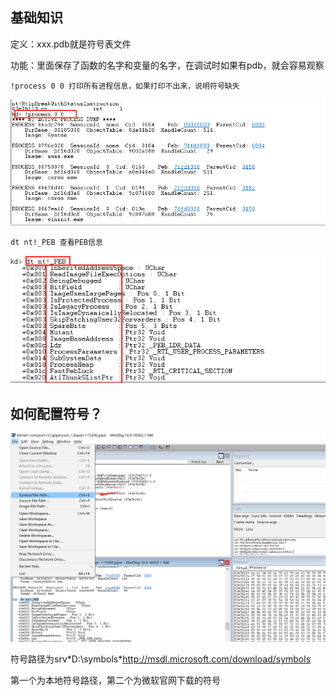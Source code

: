 基础知识
---

定义：xxx.pdb就是符号表文件

功能：里面保存了函数的名字和变量的名字，在调试时如果有pdb，就会容易观察

    !process 0 0 打印所有进程信息，如果打印不出来，说明符号缺失

![](https://github.com/Whitebird0/tuchuang/blob/main/QQ%E6%88%AA%E5%9B%BE20211003223249.png)
    
    dt nt!_PEB 查看PEB信息
    
![](https://raw.githubusercontent.com/Whitebird0/tuchuang/main/QQ%E6%88%AA%E5%9B%BE20211003223307.png)

如何配置符号？
--

![](https://raw.githubusercontent.com/Whitebird0/tuchuang/main/QQ%E6%88%AA%E5%9B%BE20211003224004.png)

符号路径为srv\*D:\symbols\*http://msdl.microsoft.com/download/symbols

第一个为本地符号路径，第二个为微软官网下载的符号
